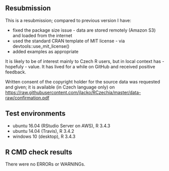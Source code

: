 ## Resubmission
This is a resubmission; compared to previous version I have:

* fixed the package size issue - data are stored remotely (Amazon S3) and loaded from the internet
* used the standard CRAN template of MIT license - via devtools::use_mit_license()
* added examples as appropriate


It is likely to be of interest mainly to Czech R users, but in local context has - hopefuly - value. It has lived for a while on GitHub and received positive feedback.

Written consent of the copyright holder for the source data was requested and given; it is available (in Czech language only) on https://raw.githubusercontent.com/jlacko/RCzechia/master/data-raw/confirmation.pdf

## Test environments
* ubuntu 16.04 (RStudio Server on AWS), R 3.4.3
* ubuntu 14.04 (Travis), R 3.4.2
* windows 10 (desktop), R 3.4.3

## R CMD check results
There were no ERRORs or WARNINGs. 


